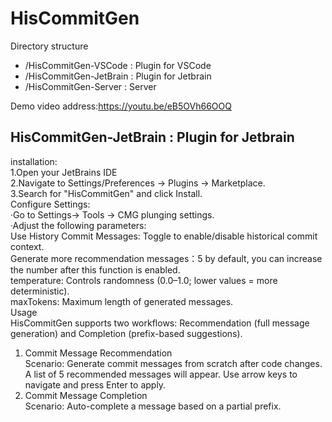 # HisCommitGen

Directory structure
- /HisCommitGen-VSCode : Plugin for VSCode
- /HisCommitGen-JetBrain : Plugin for Jetbrain
- /HisCommitGen-Server : Server

Demo video address:https://youtu.be/eB5OVh66OOQ

## HisCommitGen-JetBrain : Plugin for Jetbrain  
installation:  
  1.Open your JetBrains IDE  
  2.Navigate to Settings/Preferences → Plugins → Marketplace.  
  3.Search for "HisCommitGen" and click Install.  
Configure Settings:  
·Go to Settings→ Tools → CMG plunging settings.  
·Adjust the following parameters:  
  Use History Commit Messages: Toggle to enable/disable historical commit context.  
  Generate more recommendation messages：5 by default, you can increase the number after this function is enabled.  
  temperature: Controls randomness (0.0–1.0; lower values = more deterministic).  
  maxTokens: Maximum length of generated messages.  
Usage  
HisCommitGen supports two workflows: Recommendation (full message generation) and Completion (prefix-based suggestions).  
1. Commit Message Recommendation  
  Scenario: Generate commit messages from scratch after code changes.  
  A list of 5 recommended messages will appear. Use arrow keys to navigate and press Enter to apply.  
2. Commit Message Completion  
  Scenario: Auto-complete a message based on a partial prefix.  
